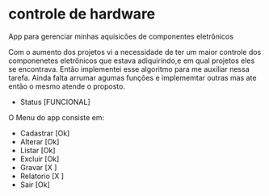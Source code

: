 # controle de hardware
 App para gerenciar minhas aquisicões de componentes eletrônicos
 
 Com o aumento dos projetos vi a necessidade de ter um maior controle dos componenetes eletrônicos 
 que estava adiquirindo,e em qual projetos eles se encontrava. Então implementei esse algoritmo para me auxiliar 
 nessa tarefa.
 Ainda falta arrumar agumas funções e implememtar outras mas ate então o mesmo atende o proposto.
 
 - Status [FUNCIONAL]
 
 O Menu do app consiste em:
 - Cadastrar [Ok]
 - Alterar   [Ok]
 - Listar    [Ok]
 - Excluir   [Ok]
 - Gravar    [X ]
 - Relatorio [X ]
 - Sair      [Ok]


